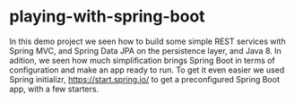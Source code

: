 # playing-with-spring-boot

In this demo project we seen how to build some simple REST services with Spring MVC, and Spring Data JPA on the persistence layer, and Java 8.
In adition, we seen how much simplification brings Spring Boot in terms of configuration and make an app ready to run.
To get it even easier we used Spring initializr, https://start.spring.io/  to get a preconfigured Spring Boot app, with a few starters.

